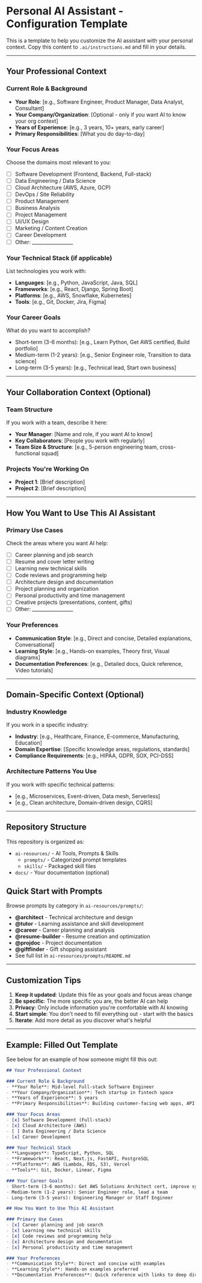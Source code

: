 # Personal AI Assistant - Configuration Template

This is a template to help you customize the AI assistant with your personal context. Copy this content to `.ai/instructions.md` and fill in your details.

---

## Your Professional Context

### Current Role & Background
- **Your Role**: [e.g., Software Engineer, Product Manager, Data Analyst, Consultant]
- **Your Company/Organization**: [Optional - only if you want AI to know your org context]
- **Years of Experience**: [e.g., 3 years, 10+ years, early career]
- **Primary Responsibilities**: [What you do day-to-day]

### Your Focus Areas
Choose the domains most relevant to you:
- [ ] Software Development (Frontend, Backend, Full-stack)
- [ ] Data Engineering / Data Science
- [ ] Cloud Architecture (AWS, Azure, GCP)
- [ ] DevOps / Site Reliability
- [ ] Product Management
- [ ] Business Analysis
- [ ] Project Management
- [ ] UI/UX Design
- [ ] Marketing / Content Creation
- [ ] Career Development
- [ ] Other: _________________

### Your Technical Stack (if applicable)
List technologies you work with:
- **Languages**: [e.g., Python, JavaScript, Java, SQL]
- **Frameworks**: [e.g., React, Django, Spring Boot]
- **Platforms**: [e.g., AWS, Snowflake, Kubernetes]
- **Tools**: [e.g., Git, Docker, Jira, Figma]

### Your Career Goals
What do you want to accomplish?
- Short-term (3-6 months): [e.g., Learn Python, Get AWS certified, Build portfolio]
- Medium-term (1-2 years): [e.g., Senior Engineer role, Transition to data science]
- Long-term (3-5 years): [e.g., Technical lead, Start own business]

---

## Your Collaboration Context (Optional)

### Team Structure
If you work with a team, describe it here:
- **Your Manager**: [Name and role, if you want AI to know]
- **Key Collaborators**: [People you work with regularly]
- **Team Size & Structure**: [e.g., 5-person engineering team, cross-functional squad]

### Projects You're Working On
- **Project 1**: [Brief description]
- **Project 2**: [Brief description]

---

## How You Want to Use This AI Assistant

### Primary Use Cases
Check the areas where you want AI help:
- [ ] Career planning and job search
- [ ] Resume and cover letter writing
- [ ] Learning new technical skills
- [ ] Code reviews and programming help
- [ ] Architecture design and documentation
- [ ] Project planning and organization
- [ ] Personal productivity and time management
- [ ] Creative projects (presentations, content, gifts)
- [ ] Other: _________________

### Your Preferences
- **Communication Style**: [e.g., Direct and concise, Detailed explanations, Conversational]
- **Learning Style**: [e.g., Hands-on examples, Theory first, Visual diagrams]
- **Documentation Preferences**: [e.g., Detailed docs, Quick reference, Video tutorials]

---

## Domain-Specific Context (Optional)

### Industry Knowledge
If you work in a specific industry:
- **Industry**: [e.g., Healthcare, Finance, E-commerce, Manufacturing, Education]
- **Domain Expertise**: [Specific knowledge areas, regulations, standards]
- **Compliance Requirements**: [e.g., HIPAA, GDPR, SOX, PCI-DSS]

### Architecture Patterns You Use
If you work with specific technical patterns:
- [e.g., Microservices, Event-driven, Data mesh, Serverless]
- [e.g., Clean architecture, Domain-driven design, CQRS]

---

## Repository Structure

This repository is organized as:
- `ai-resources/` - AI Tools, Prompts & Skills
  - `prompts/` - Categorized prompt templates
  - `skills/` - Packaged skill files
- `docs/` - Your documentation (optional)

## Quick Start with Prompts

Browse prompts by category in `ai-resources/prompts/`:
- **@architect** - Technical architecture and design
- **@tutor** - Learning assistance and skill development
- **@career** - Career planning and analysis
- **@resume-builder** - Resume creation and optimization
- **@projdoc** - Project documentation
- **@giftfinder** - Gift shopping assistant
- See full list in `ai-resources/prompts/README.md`

---

## Customization Tips

1. **Keep it updated**: Update this file as your goals and focus areas change
2. **Be specific**: The more specific you are, the better AI can help
3. **Privacy**: Only include information you're comfortable with AI knowing
4. **Start simple**: You don't need to fill everything out - start with the basics
5. **Iterate**: Add more detail as you discover what's helpful

---

## Example: Filled Out Template

See below for an example of how someone might fill this out:

```markdown
## Your Professional Context

### Current Role & Background
- **Your Role**: Mid-level Full-stack Software Engineer
- **Your Company/Organization**: Tech startup in fintech space
- **Years of Experience**: 5 years
- **Primary Responsibilities**: Building customer-facing web apps, API design, mentoring junior devs

### Your Focus Areas
- [x] Software Development (Full-stack)
- [x] Cloud Architecture (AWS)
- [ ] Data Engineering / Data Science
- [x] Career Development

### Your Technical Stack
- **Languages**: TypeScript, Python, SQL
- **Frameworks**: React, Next.js, FastAPI, PostgreSQL
- **Platforms**: AWS (Lambda, RDS, S3), Vercel
- **Tools**: Git, Docker, Linear, Figma

### Your Career Goals
- Short-term (3-6 months): Get AWS Solutions Architect cert, improve system design skills
- Medium-term (1-2 years): Senior Engineer role, lead a team
- Long-term (3-5 years): Engineering Manager or Staff Engineer

## How You Want to Use This AI Assistant

### Primary Use Cases
- [x] Career planning and job search
- [x] Learning new technical skills
- [x] Code reviews and programming help
- [x] Architecture design and documentation
- [x] Personal productivity and time management

### Your Preferences
- **Communication Style**: Direct and concise with examples
- **Learning Style**: Hands-on examples preferred
- **Documentation Preferences**: Quick reference with links to deep dives
```
